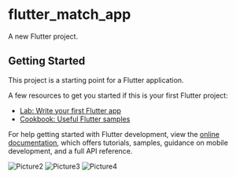 # flutter_match_app

A new Flutter project.

## Getting Started

This project is a starting point for a Flutter application.

A few resources to get you started if this is your first Flutter project:

- [Lab: Write your first Flutter app](https://docs.flutter.dev/get-started/codelab)
- [Cookbook: Useful Flutter samples](https://docs.flutter.dev/cookbook)

For help getting started with Flutter development, view the
[online documentation](https://docs.flutter.dev/), which offers tutorials,
samples, guidance on mobile development, and a full API reference.

![Picture2](https://github.com/polausama/match-app/assets/53063294/da1186bf-22d4-402f-91e6-98e6ff41e0b9)
![Picture3](https://github.com/polausama/match-app/assets/53063294/0b1c9cc5-81cb-4e9a-b57b-a9deb0f96db7)
![Picture4](https://github.com/polausama/match-app/assets/53063294/bbf948d0-db52-4d4f-a2ae-aad1fb5df2ae)
